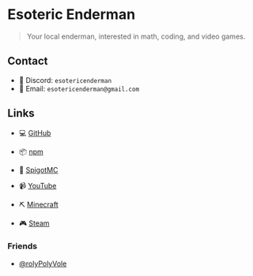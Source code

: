 # Esoteric Enderman

> Your local enderman, interested in math, coding, and video games.

## Contact

- 💬 Discord: `esotericenderman`
- 📧 Email: `esotericenderman@gmail.com`

## Links

- 💻 [GitHub](https://www.github.com/EsotericEnderman)
- 📦 [npm](https://www.npmjs.com/~esotericenderman)
- 🧱 [SpigotMC](https://www.spigotmc.org/members/esotericenderman.2123396/)

- 📹 [YouTube](https://www.youtube.com/@esotericenderman)
- ⛏️ [Minecraft](https://namemc.com/profile/EsotericEnderman.1)
- 🎮 [Steam](https://steamcommunity.com/id/esotericenderman/)

### Friends

- [@rolyPolyVole](https://github.com/rolyPolyVole)
